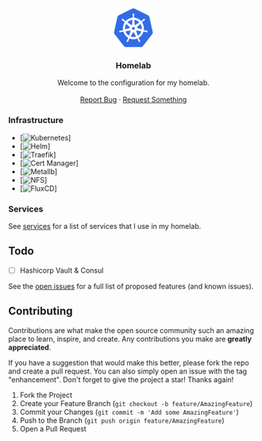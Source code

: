 <!-- PROJECT LOGO -->
<br />
<div align="center">
  <a href="https://github.com/github_username/repo_name">
    <img src="images/logo.png" alt="Logo" width="80" height="80">
  </a>

<h3 align="center">Homelab</h3>

  <p align="center">
    Welcome to the configuration for my homelab.
    <br />
    <br />
    <a href="https://git.fascinated.cc/Fascinated/home-ops/issues">Report Bug</a>
    ·
    <a href="https://git.fascinated.cc/Fascinated/home-ops/issues">Request Something</a>

  </p>
</div>

### Infrastructure

- [![Kubernetes][k8s]]
- [![Helm][helm]]
- [![Traefik][traefik]]
- [![Cert Manager][cert-manager]]
- [![Metallb][metallb]]
- [![NFS][nfs]]
- [![FluxCD][fluxcd]]

### Services

See [services](./apps/production/) for a list of services that I use in my homelab.

<!-- TODO -->

## Todo

- [ ] Hashicorp Vault & Consul

See the [open issues](https://git.fascinated.cc/Fascinated/home-ops/issues) for a full list of proposed features (and known issues).

<!-- CONTRIBUTING -->

## Contributing

Contributions are what make the open source community such an amazing place to learn, inspire, and create. Any contributions you make are **greatly appreciated**.

If you have a suggestion that would make this better, please fork the repo and create a pull request. You can also simply open an issue with the tag "enhancement".
Don't forget to give the project a star! Thanks again!

1. Fork the Project
2. Create your Feature Branch (`git checkout -b feature/AmazingFeature`)
3. Commit your Changes (`git commit -m 'Add some AmazingFeature'`)
4. Push to the Branch (`git push origin feature/AmazingFeature`)
5. Open a Pull Request

<!-- MARKDOWN LINKS & IMAGES -->
<!-- https://www.markdownguide.org/basic-syntax/#reference-style-links -->

[fluxcd]: https://fluxcd.io
[k8s]: https://kubernetes.io
[helm]: https://helm.sh
[traefik]: https://traefik.io
[cert-manager]: https://cert-manager.io
[metallb]: https://metallb.org
[nfs]: https://nfs.fascinated.cc
